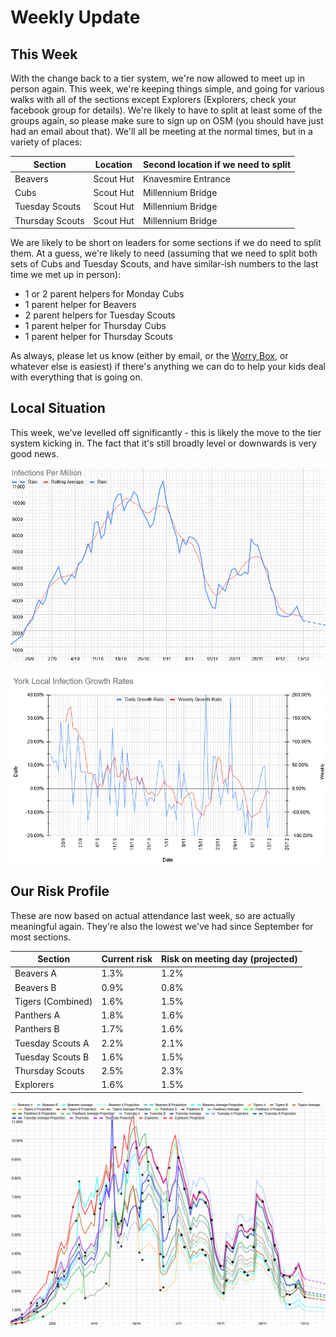 # Weekly Update

## This Week

With the change back to a tier system, we're now allowed to meet up in person again. This week, we're keeping things simple, and going for various walks with all of the sections except Explorers (Explorers, check your facebook group for details). We're likely to have to split at least some of the groups again, so please make sure to sign up on OSM (you should have just had an email about that). We'll all be meeting at the normal times, but in a variety of places: 

| Section | Location | Second location if we need to split |
| --- | --- | --- |
| Beavers | Scout Hut | Knavesmire Entrance |
| Cubs | Scout Hut | Millennium Bridge |
| Tuesday Scouts | Scout Hut | Millennium Bridge |
| Thursday Scouts | Scout Hut | Millennium Bridge | 

We are likely to be short on leaders for some sections if we do need to split them. At a guess, we're likely to need (assuming that we need to split both sets of Cubs and Tuesday Scouts, and have similar-ish numbers to the last time we met up in person): 

- 1 or 2 parent helpers for Monday Cubs
- 1 parent helper for Beavers
- 2 parent helpers for Tuesday Scouts
- 1 parent helper for Thursday Cubs
- 1 parent helper for Thursday Scouts

As always, please let us know (either by email, or the [Worry Box](https://stchadsscouts.com/worrybox), or whatever else is easiest) if there's anything we can do to help your kids deal with everything that is going on. 

## Local Situation

This week, we've levelled off significantly - this is likely the move to the tier system kicking in. The fact that it's still broadly level or downwards is very good news.

![Infection Rate Graph](g161.png)


![Growth Rate Graph](g162.png)

## Our Risk Profile

These are now based on actual attendance last week, so are actually meaningful again. They're also the lowest we've had since September for most sections. 

| Section  | Current risk | Risk on meeting day (projected) |
| --- | --- | --- | 
| Beavers A  | 1.3% | 1.2% |
| Beavers B | 0.9% | 0.8% |
| Tigers (Combined) | 1.6% | 1.5% |
| Panthers A | 1.8% | 1.6% |
| Panthers B | 1.7% | 1.6% |
| Tuesday Scouts A | 2.2% | 2.1% |
| Tuesday Scouts B | 1.6% | 1.5% |
| Thursday Scouts | 2.5% | 2.3% |
| Explorers | 1.6% | 1.5% |

![Our Risk Graph](g163.png)
